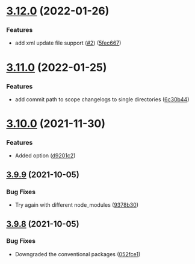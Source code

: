 # [3.12.0](https://github.com/TriPSs/conventional-changelog-action/compare/v3.11.0...v3.12.0) (2022-01-26)


### Features

* add xml update file support ([#2](https://github.com/TriPSs/conventional-changelog-action/issues/2)) ([5fec667](https://github.com/TriPSs/conventional-changelog-action/commit/5fec667b0cf7d0d67f722bcc6a0add95e79c78ef))



# [3.11.0](https://github.com/TriPSs/conventional-changelog-action/compare/v3.10.0...v3.11.0) (2022-01-25)


### Features

* add commit path to scope changelogs to single directories ([6c30b44](https://github.com/TriPSs/conventional-changelog-action/commit/6c30b44db73e2b544638f6d98470e8fe846eee5a))



# [3.10.0](https://github.com/TriPSs/conventional-changelog-action/compare/v3.9.9...v3.10.0) (2021-11-30)


### Features

* Added  option ([d9201c2](https://github.com/TriPSs/conventional-changelog-action/commit/d9201c2107f9c691396768f75fe261ad3588b413))



## [3.9.9](https://github.com/TriPSs/conventional-changelog-action/compare/v3.9.8...v3.9.9) (2021-10-05)


### Bug Fixes

* Try again with different node_modules ([9378b30](https://github.com/TriPSs/conventional-changelog-action/commit/9378b3051abbd2f793956f852cdc7bac0fea7d9c))



## [3.9.8](https://github.com/TriPSs/conventional-changelog-action/compare/v3.9.7...v3.9.8) (2021-10-05)


### Bug Fixes

* Downgraded the conventional packages ([052fce1](https://github.com/TriPSs/conventional-changelog-action/commit/052fce1f3fc33b9194f6e7ea5793691128ee732b))



